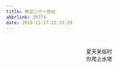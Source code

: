 ```yaml
---
title: 再见二十一世纪
abbrlink: 35774
date: 2019-11-17 22:33:29
---
```


<br>

<p style="text-align:center;">夏天来临时<br>你爬上水塔</p>